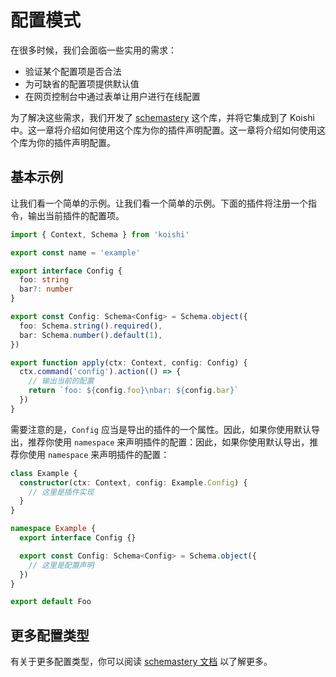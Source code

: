 # 配置模式

在很多时候，我们会面临一些实用的需求：

- 验证某个配置项是否合法
- 为可缺省的配置项提供默认值
- 在网页控制台中通过表单让用户进行在线配置

为了解决这些需求，我们开发了 [schemastery](https://www.npmjs.com/package/schemastery) 这个库，并将它集成到了 Koishi 中。这一章将介绍如何使用这个库为你的插件声明配置。这一章将介绍如何使用这个库为你的插件声明配置。

## 基本示例

让我们看一个简单的示例。让我们看一个简单的示例。下面的插件将注册一个指令，输出当前插件的配置项。

```ts
import { Context, Schema } from 'koishi'

export const name = 'example'

export interface Config {
  foo: string
  bar?: number
}

export const Config: Schema<Config> = Schema.object({
  foo: Schema.string().required(),
  bar: Schema.number().default(1),
})

export function apply(ctx: Context, config: Config) {
  ctx.command('config').action(() => {
    // 输出当前的配置
    return `foo: ${config.foo}\nbar: ${config.bar}`
  })
}
```

需要注意的是，`Config` 应当是导出的插件的一个属性。因此，如果你使用默认导出，推荐你使用 `namespace` 来声明插件的配置：因此，如果你使用默认导出，推荐你使用 `namespace` 来声明插件的配置：

```ts
class Example {
  constructor(ctx: Context, config: Example.Config) {
    // 这里是插件实现
  }
}

namespace Example {
  export interface Config {}

  export const Config: Schema<Config> = Schema.object({
    // 这里是配置声明
  })
}

export default Foo
```

## 更多配置类型

有关于更多配置类型，你可以阅读 [schemastery 文档](https://shigma.github.io/schemastery/) 以了解更多。
